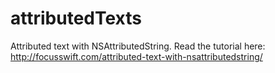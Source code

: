 # attributedTexts
Attributed text with NSAttributedString.
Read the tutorial here: http://focusswift.com/attributed-text-with-nsattributedstring/
